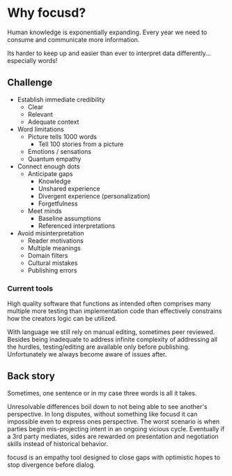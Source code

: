 Why focusd? 
====================

Human knowledge is exponentially expanding. Every year we need to consume and
communicate more information. 

Its harder to keep up and easier than ever to interpret data differently... 
especially words! 

## Challenge

<!-- Constrain reader attention -->

- Establish immediate credibility 
  - Clear
  - Relevant 
  - Adequate context
- Word limitations
  - Picture tells 1000 words
    - Tell 100 stories from a picture 
  - Emotions / sensations
  - Quantum empathy
- Connect enough dots
  - Anticipate gaps
    - Knowledge
    - Unshared experience
    - Divergent experience (personalization)
    - Forgetfulness
  - Meet minds
    - Baseline assumptions
    - Referenced interpretations
- Avoid misinterpretation
  - Reader motivations
  - Multiple meanings
  - Domain filters  
  - Cultural mistakes
  - Publishing errors

### Current tools

High quality software that functions as intended often comprises many 
multiple more testing than implementation code than effectively 
constrains how the creators logic can be utilized.

With language we still rely on manual editing, sometimes peer
reviewed. Besides being inadequate to address infinite complexity of addressing
all the hurdles, testing/editing are available only before publishing. 
Unfortunately we always become aware of issues after.

## Back story

Sometimes, one sentence or in my case three words is all it takes.

Unresolvable differences boil down to not being able to see another's
perspective. In long disputes, without something like focusd it can 
impossible even to express ones perspective. The worst scenario is
when parties begin mis-projecting intent in an ongoing vicious cycle.
Eventually if a 3rd party mediates, sides are rewarded on presentation 
and negotiation skills instead of historical behavior. 

focusd is an empathy tool designed to close gaps with optimistic hopes to
stop divergence before dialog.
